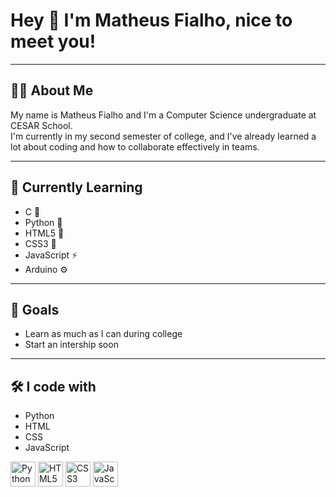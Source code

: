 # Hey 👋 I'm Matheus Fialho, nice to meet you!

---

## 🧑‍💻 About Me

My name is Matheus Fialho and I'm a Computer Science undergraduate at CESAR School.  
I'm currently in my second semester of college, and I've already learned a lot about coding and how to collaborate effectively in teams.

---

## 🚀 Currently Learning
- C 🌊
- Python 🐍  
- HTML5 📄  
- CSS3 🎨  
- JavaScript ⚡  
- Arduino ⚙️

---

## 🎯 Goals

- Learn as much as I can during college  
- Start an intership soon

---


## 🛠️ I code with
- Python
- HTML
- CSS
- JavaScript

 
<p align="left">
  <img src="https://cdn.jsdelivr.net/gh/devicons/devicon/icons/python/python-original.svg" height="40" alt="Python logo" />
  <img src="https://cdn.jsdelivr.net/gh/devicons/devicon/icons/html5/html5-original.svg" height="40" alt="HTML5 logo" />
  <img src="https://cdn.jsdelivr.net/gh/devicons/devicon/icons/css3/css3-original.svg" height="40" alt="CSS3 logo" />
  <img src="https://cdn.jsdelivr.net/gh/devicons/devicon/icons/javascript/javascript-original.svg" height="40" alt="JavaScript logo" />
</p>

